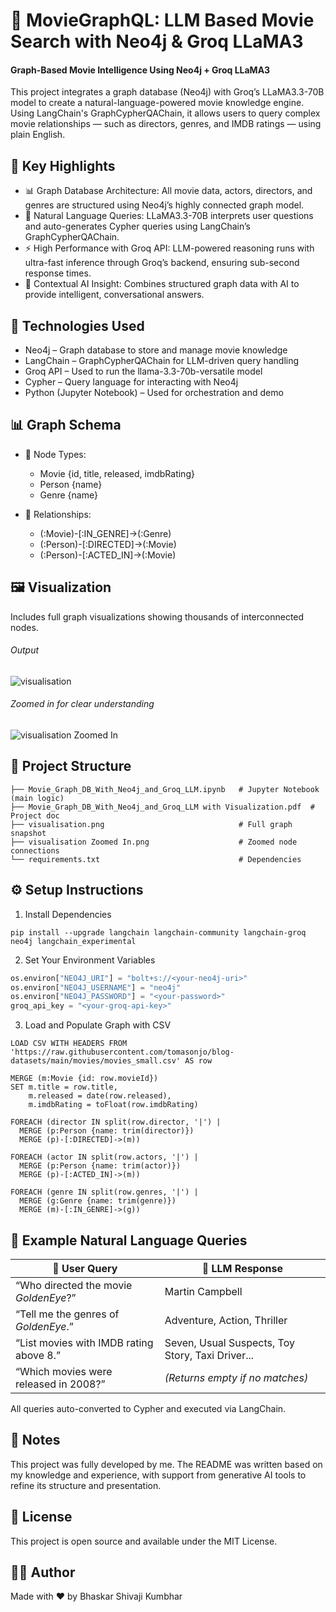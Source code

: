 # 🎥 MovieGraphQL: LLM Based Movie Search with Neo4j & Groq LLaMA3
#### Graph-Based Movie Intelligence Using Neo4j + Groq LLaMA3
This project integrates a graph database (Neo4j) with Groq’s LLaMA3.3-70B model to create a natural-language-powered movie knowledge engine. Using LangChain's GraphCypherQAChain, it allows users to query complex movie relationships — such as directors, genres, and IMDB ratings — using plain English.

## 📌 Key Highlights
* 📊 Graph Database Architecture: All movie data, actors, directors, and genres are structured using Neo4j’s highly connected graph model.
* 🤖 Natural Language Queries: LLaMA3.3-70B interprets user questions and auto-generates Cypher queries using LangChain’s GraphCypherQAChain.
* ⚡ High Performance with Groq API: LLM-powered reasoning runs with ultra-fast inference through Groq’s backend, ensuring sub-second response times.
* 🧠 Contextual AI Insight: Combines structured graph data with AI to provide intelligent, conversational answers.

## 🧠 Technologies Used
* Neo4j – Graph database to store and manage movie knowledge
* LangChain – GraphCypherQAChain for LLM-driven query handling
* Groq API – Used to run the llama-3.3-70b-versatile model
* Cypher – Query language for interacting with Neo4j
* Python (Jupyter Notebook) – Used for orchestration and demo

## 📊 Graph Schema
* 🔹 Node Types:
  - Movie {id, title, released, imdbRating}
  - Person {name}
  - Genre {name}

* 🔹 Relationships:
  - (:Movie)-[:IN_GENRE]->(:Genre)
  - (:Person)-[:DIRECTED]->(:Movie)
  - (:Person)-[:ACTED_IN]->(:Movie)

## 🖼 Visualization
Includes full graph visualizations showing thousands of interconnected nodes.
###### Output
![visualisation](https://github.com/user-attachments/assets/cc002a53-f562-42f7-94af-ab3a26efb2f1)
###### Zoomed in for clear understanding
![visualisation Zoomed In](https://github.com/user-attachments/assets/ea0f07e6-a68c-4795-9067-278c01cb0327)

## 📁 Project Structure
```
├── Movie_Graph_DB_With_Neo4j_and_Groq_LLM.ipynb   # Jupyter Notebook (main logic)
├── Movie_Graph_DB_With_Neo4j_and_Groq_LLM with Visualization.pdf  # Project doc
├── visualisation.png                              # Full graph snapshot
├── visualisation Zoomed In.png                    # Zoomed node connections
└── requirements.txt                               # Dependencies
```

## ⚙️ Setup Instructions
1. Install Dependencies
```
pip install --upgrade langchain langchain-community langchain-groq neo4j langchain_experimental
```
2. Set Your Environment Variables
```python
os.environ["NEO4J_URI"] = "bolt+s://<your-neo4j-uri>"
os.environ["NEO4J_USERNAME"] = "neo4j"
os.environ["NEO4J_PASSWORD"] = "<your-password>"
groq_api_key = "<your-groq-api-key>"
```
3. Load and Populate Graph with CSV
```
LOAD CSV WITH HEADERS FROM 'https://raw.githubusercontent.com/tomasonjo/blog-datasets/main/movies/movies_small.csv' AS row

MERGE (m:Movie {id: row.movieId})
SET m.title = row.title,
    m.released = date(row.released),
    m.imdbRating = toFloat(row.imdbRating)

FOREACH (director IN split(row.director, '|') |
  MERGE (p:Person {name: trim(director)})
  MERGE (p)-[:DIRECTED]->(m))

FOREACH (actor IN split(row.actors, '|') |
  MERGE (p:Person {name: trim(actor)})
  MERGE (p)-[:ACTED_IN]->(m))

FOREACH (genre IN split(row.genres, '|') |
  MERGE (g:Genre {name: trim(genre)})
  MERGE (m)-[:IN_GENRE]->(g))
```

## 💬 Example Natural Language Queries

| 🧠 User Query                                  | 🧾 LLM Response                                               |
|-----------------------------------------------|---------------------------------------------------------------|
| “Who directed the movie *GoldenEye*?”         | Martin Campbell                                               |
| “Tell me the genres of *GoldenEye*.”          | Adventure, Action, Thriller                                   |
| “List movies with IMDB rating above 8.”       | Seven, Usual Suspects, Toy Story, Taxi Driver...              |
| “Which movies were released in 2008?”         | *(Returns empty if no matches)*                               |

All queries auto-converted to Cypher and executed via LangChain.

## 📝 Notes
This project was fully developed by me. The README was written based on my knowledge and experience, with support from generative AI tools to refine its structure and presentation.

## 📄 License
This project is open source and available under the MIT License.

## 🙋‍♂️ Author
Made with ❤️ by Bhaskar Shivaji Kumbhar
